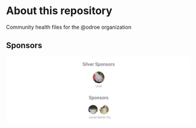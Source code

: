 # About this repository

Community health files for the @odroe organization

## Sponsors

[![Sponsor](https://github.com/odroe/.github/raw/main/sponsors.svg)](https://github.com/sponsors/odroe#sponsors)

